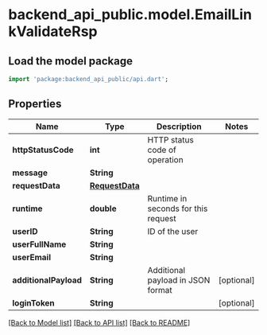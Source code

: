 # backend_api_public.model.EmailLinkValidateRsp

## Load the model package
```dart
import 'package:backend_api_public/api.dart';
```

## Properties
Name | Type | Description | Notes
------------ | ------------- | ------------- | -------------
**httpStatusCode** | **int** | HTTP status code of operation | 
**message** | **String** |  | 
**requestData** | [**RequestData**](RequestData.md) |  | 
**runtime** | **double** | Runtime in seconds for this request | 
**userID** | **String** | ID of the user | 
**userFullName** | **String** |  | 
**userEmail** | **String** |  | 
**additionalPayload** | **String** | Additional payload in JSON format | [optional] 
**loginToken** | **String** |  | [optional] 

[[Back to Model list]](../README.md#documentation-for-models) [[Back to API list]](../README.md#documentation-for-api-endpoints) [[Back to README]](../README.md)


